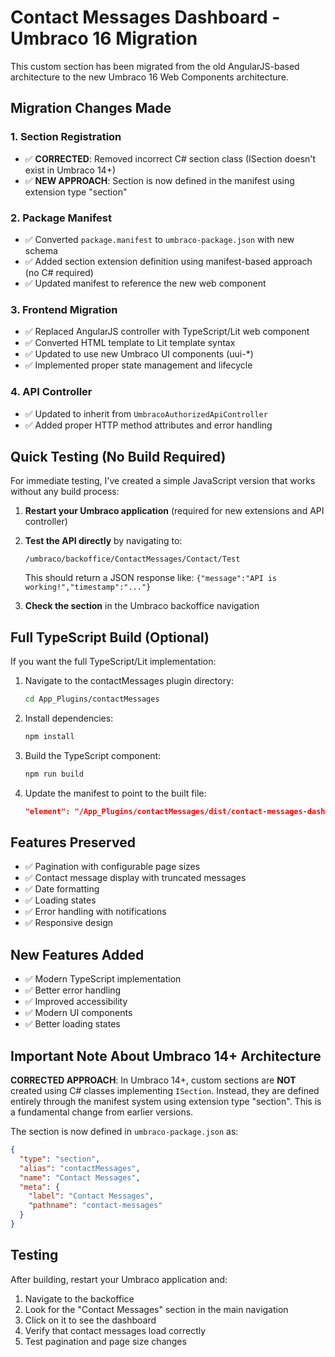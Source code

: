 # Contact Messages Dashboard - Umbraco 16 Migration

This custom section has been migrated from the old AngularJS-based architecture to the new Umbraco 16 Web Components architecture.

## Migration Changes Made

### 1. Section Registration
- ✅ **CORRECTED**: Removed incorrect C# section class (ISection doesn't exist in Umbraco 14+)
- ✅ **NEW APPROACH**: Section is now defined in the manifest using extension type "section"

### 2. Package Manifest
- ✅ Converted `package.manifest` to `umbraco-package.json` with new schema
- ✅ Added section extension definition using manifest-based approach (no C# required)
- ✅ Updated manifest to reference the new web component

### 3. Frontend Migration
- ✅ Replaced AngularJS controller with TypeScript/Lit web component
- ✅ Converted HTML template to Lit template syntax
- ✅ Updated to use new Umbraco UI components (uui-*)
- ✅ Implemented proper state management and lifecycle

### 4. API Controller
- ✅ Updated to inherit from `UmbracoAuthorizedApiController`
- ✅ Added proper HTTP method attributes and error handling

## Quick Testing (No Build Required)

For immediate testing, I've created a simple JavaScript version that works without any build process:

1. **Restart your Umbraco application** (required for new extensions and API controller)

2. **Test the API directly** by navigating to:
   ```
   /umbraco/backoffice/ContactMessages/Contact/Test
   ```
   This should return a JSON response like: `{"message":"API is working!","timestamp":"..."}`

3. **Check the section** in the Umbraco backoffice navigation

## Full TypeScript Build (Optional)

If you want the full TypeScript/Lit implementation:

1. Navigate to the contactMessages plugin directory:
   ```bash
   cd App_Plugins/contactMessages
   ```

2. Install dependencies:
   ```bash
   npm install
   ```

3. Build the TypeScript component:
   ```bash
   npm run build
   ```

4. Update the manifest to point to the built file:
   ```json
   "element": "/App_Plugins/contactMessages/dist/contact-messages-dashboard.js"
   ```

## Features Preserved

- ✅ Pagination with configurable page sizes
- ✅ Contact message display with truncated messages
- ✅ Date formatting
- ✅ Loading states
- ✅ Error handling with notifications
- ✅ Responsive design

## New Features Added

- ✅ Modern TypeScript implementation
- ✅ Better error handling
- ✅ Improved accessibility
- ✅ Modern UI components
- ✅ Better loading states

## Important Note About Umbraco 14+ Architecture

**CORRECTED APPROACH**: In Umbraco 14+, custom sections are **NOT** created using C# classes implementing `ISection`. Instead, they are defined entirely through the manifest system using extension type "section". This is a fundamental change from earlier versions.

The section is now defined in `umbraco-package.json` as:
```json
{
  "type": "section",
  "alias": "contactMessages",
  "name": "Contact Messages",
  "meta": {
    "label": "Contact Messages",
    "pathname": "contact-messages"
  }
}
```

## Testing

After building, restart your Umbraco application and:

1. Navigate to the backoffice
2. Look for the "Contact Messages" section in the main navigation
3. Click on it to see the dashboard
4. Verify that contact messages load correctly
5. Test pagination and page size changes

